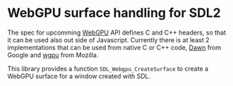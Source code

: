WebGPU surface handling for SDL2
================================

The spec for upcomming [WebGPU](https://www.w3.org/TR/webgpu) API defines C
and C++ headers, so that it can be used also out side of Javascript. Currently
there is at least 2 implementations that can be used from native C or C++
code, [Dawn](https://dawn.googlesource.com/dawn) from Google and
[wgpu](https://github.com/gfx-rs/wgpu) from Mozilla.

This library provides a function `SDL_Webgpu_CreateSurface` to create a
WebGPU surface for a window created with SDL.

